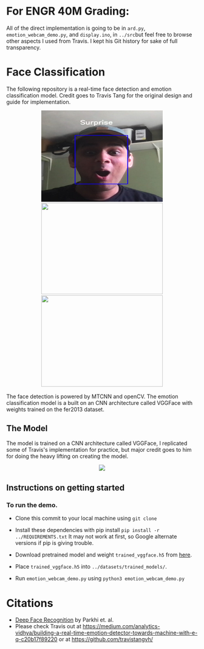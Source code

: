 # For ENGR 40M Grading:
All of the direct implementation is going to be in `ard.py`, `emotion_webcam_demo.py`, and `display.ino`, in `../src`but feel free to browse other aspects I used from Travis. I kept his Git history for sake of full transparency.

# Face Classification 
The following repository is a real-time face detection and emotion classification model.
Credit goes to Travis Tang for the original design and guide for implementation.
<p align="center">
    <img width="320" height="240" src="https://github.com/roshanswaroop/emotion-detection/blob/master/images/IMG_2719.png">
    <img width="320" height="240" src="https://raw.githubusercontent.com/travistangvh/emotion-detection-in-real-time/master/images/demo1.gif">
    <img width="320" height="240" src="https://raw.githubusercontent.com/travistangvh/emotion-detection-in-real-time/master/images/demo2.gif">
</p>


The face detection is powered by MTCNN and openCV. The emotion classification model is a built on an CNN architecture called VGGFace with weights trained on the fer2013 dataset.

## The Model
The model is trained on a CNN architecture called VGGFace, I replicated some of Travis's implementation for practice, but major credit goes to him for doing the heavy lifting on creating the model.


<p align="center">
    <img src="https://raw.githubusercontent.com/travistangvh/emotion-detection-in-real-time/master/images/VGGFaceNetwork.jpg">
</p>


## Instructions on getting started
### To run the demo.
* Clone this commit to your local machine using `git clone `

* Install these dependencies with pip install 
`pip install -r ../REQUIREMENTS.txt` It may not work at first, so Google alternate versions if pip is giving trouble.

* Download pretrained model and weight `trained_vggface.h5` from [here](https://drive.google.com/file/d/1Wv_Z4lAa7BgYqSAeceK9TxJNfwoLTwKy/view?usp=sharing).

* Place `trained_vggface.h5` into `../datasets/trained_models/`.

* Run `emotion_webcam_demo.py` using `python3 emotion_webcam_demo.py`

# Citations
* [Deep Face Recognition](http://www.robots.ox.ac.uk/~vgg/publications/2015/Parkhi15/parkhi15.pdf) by Parkhi et. al.
* Please check Travis out at https://medium.com/analytics-vidhya/building-a-real-time-emotion-detector-towards-machine-with-e-q-c20b17f89220 or at https://github.com/travistangvh/
